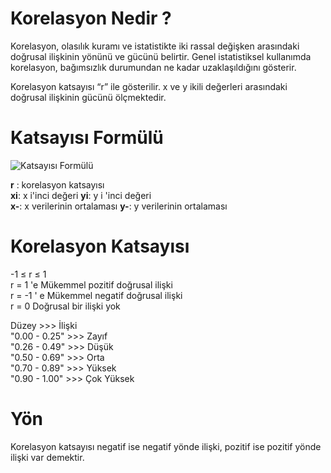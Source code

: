 # Korelasyon Nedir ?

Korelasyon, olasılık kuramı ve istatistikte iki rassal değişken arasındaki doğrusal ilişkinin yönünü ve gücünü belirtir. Genel istatistiksel kullanımda korelasyon, bağımsızlık durumundan ne kadar uzaklaşıldığını gösterir.

Korelasyon katsayısı “r” ile gösterilir.
x ve y ikili değerleri arasındaki doğrusal ilişkinin gücünü ölçmektedir.

# Katsayısı Formülü

![Katsayısı Formülü](http://keremozer.com/upload/dosya/keremozer_korelasyon_15881174e30c81.PNG)

**r** : korelasyon katsayısı<br>
**xi**: x i'inci değeri                       **yi**: y i 'inci değeri<br>
**x-**: x verilerinin ortalaması         **y-**: y verilerinin ortalaması

# Korelasyon Katsayısı

-1 ≤ r ≤ 1<br>
r = 1 'e Mükemmel pozitif doğrusal ilişki<br>
r = -1 ' e Mükemmel negatif doğrusal ilişki<br>
r = 0 Doğrusal bir ilişki yok<br>

Düzey                   >>>  İlişki<br>
"0.00 -  0.25"          >>> Zayıf<br>
"0.26 -  0.49"          >>> Düşük<br>
"0.50 -  0.69"          >>> Orta<br>
"0.70 -  0.89"          >>> Yüksek<br>
"0.90 -  1.00"          >>> Çok Yüksek 

# Yön

Korelasyon katsayısı negatif ise negatif yönde ilişki, pozitif ise pozitif yönde ilişki var demektir.
